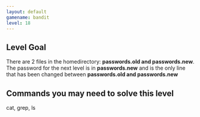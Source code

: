 ```yaml
---
layout: default
gamename: bandit
level: 18
---
```

Level Goal
----------
There are 2 files in the homedirectory: **passwords.old and
passwords.new**. The password for the next level is in
**passwords.new** and is the only line that has been changed between
**passwords.old and passwords.new**

Commands you may need to solve this level
-----------------------------------------
cat, grep, ls

